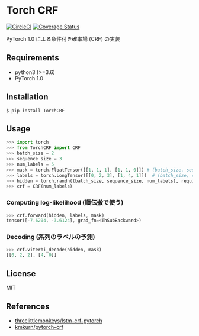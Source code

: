 # Torch CRF
[![CircleCI](https://circleci.com/gh/s14t284/TorchCRF.svg?style=svg)](https://circleci.com/gh/s14t284/TorchCRF) [![Coverage Status](https://coveralls.io/repos/github/s14t284/TorchCRF/badge.svg)](https://coveralls.io/github/s14t284/TorchCRF)

PyTorch 1.0 による条件付き確率場 (CRF) の実装

## Requirements

- python3 (>=3.6)
- PyTorch 1.0

## Installation

    $ pip install TorchCRF

## Usage

```python
>>> import torch
>>> from TorchCRF import CRF
>>> batch_size = 2
>>> sequence_size = 3
>>> num_labels = 5
>>> mask = torch.FloatTensor([[1, 1, 1], [1, 1, 0]]) # (batch_size. sequence_size)
>>> labels = torch.LongTensor([[0, 2, 3], [1, 4, 1]])  # (batch_size, sequence_size)
>>> hidden = torch.randn((batch_size, sequence_size, num_labels), requires_grad=True)
>>> crf = CRF(num_labels)
```

### Computing log-likelihood (順伝搬で使う)

```python
>>> crf.forward(hidden, labels, mask)
tensor([-7.6204, -3.6124], grad_fn=<ThSubBackward>)
```

### Decoding (系列のラベルの予測)

```python
>>> crf.viterbi_decode(hidden, mask)
[[0, 2, 2], [4, 0]]
```

## License

MIT

## References

- [threelittlemonkeys/lstm-crf-pytorch](https://github.com/threelittlemonkeys/lstm-crf-pytorch)
- [kmkurn/pytorch-crf](https://github.com/kmkurn/pytorch-crf)
